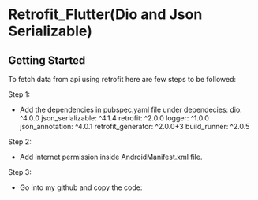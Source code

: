 # Retrofit_Flutter(Dio and Json Serializable)

## Getting Started

To fetch data from api using retrofit here are few steps to be followed:

Step 1:
  - Add the dependencies in pubspec.yaml file under dependecies:
          dio: ^4.0.0
          json_serializable: ^4.1.4
          retrofit: ^2.0.0
          logger: ^1.0.0
          json_annotation: ^4.0.1
          retrofit_generator: ^2.0.0+3
          build_runner: ^2.0.5

Step 2:
   - Add internet permission inside AndroidManifest.xml file.
          <uses-permission android:name="android.permission.INTERNET"></uses-permission>

Step 3:
   - Go into my github and copy the code:
